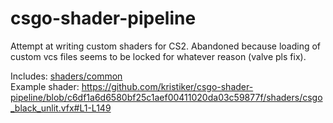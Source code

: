 # csgo-shader-pipeline

Attempt at writing custom shaders for CS2. Abandoned because loading of custom vcs files seems to be locked for whatever reason (valve pls fix).

Includes: [shaders/common](https://github.com/kristiker/csgo-shader-pipeline/tree/main/shaders/common)  
Example shader:
https://github.com/kristiker/csgo-shader-pipeline/blob/c6df1a6d6580bf25c1aef00411020da03c59877f/shaders/csgo_black_unlit.vfx#L1-L149
